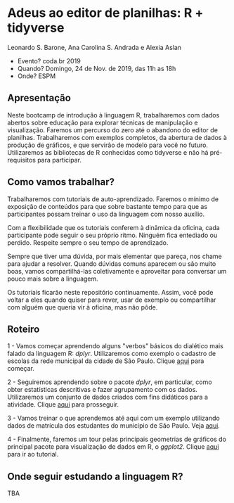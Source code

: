 # Adeus ao editor de planilhas: R + tidyverse

Leonardo S. Barone, Ana Carolina S. Andrada e Alexia Aslan

- Evento? coda.br 2019
- Quando? Domingo, 24 de Nov. de 2019, das 11h as 18h
- Onde? ESPM

## Apresentação

Neste bootcamp de introdução à linguagem R, trabalharemos com dados abertos sobre educação para explorar técnicas de manipulação e visualização. Faremos um percurso do zero até o abandono do editor de planilhas. Trabalharemos com exemplos completos, da abertura de dados à produção de gráficos, e que servirão de modelo para você no futuro. Utilizaremos as bibliotecas de R conhecidas como tidyverse e não há pré-requisitos para participar.

## Como vamos trabalhar?

Trabalharemos com tutoriais de auto-aprendizado. Faremos o mínimo de exposição de conteúdos para que sobre bastante tempo para que as participantes possam treinar o uso da linguagem com nosso auxílio.

Com a flexibilidade que os tutoriais conferem à dinâmica da oficina, cada participante pode seguir o seu próprio ritmo. Ninguém fica entediado ou perdido. Respeite sempre o seu tempo de aprendizado.

Sempre que tiver uma dúvida, por mais elementar que pareça, nos chame para ajudar a resolver. Quando dúvidas comuns aparecem ou são muito boas, vamos compartilhá-las coletivamente e aproveitar para conversar um pouco mais sobre a linguagem.

Os tutoriais ficarão neste repositório continuamente. Assim, você pode voltar a eles quando quiser para rever, usar de exemplo ou compartilhar com alguém que queria vir à oficina, mas não pôde.

## Roteiro

1 - Vamos começar aprendendo alguns "verbos" básicos do dialético mais falado da linguagem R: _dplyr_. Utilizaremos como exemplo o cadastro de escolas da rede municipal da cidade de São Paulo. Clique [aqui](https://github.com/leobarone/codabr_2019/blob/master/t1.md) para começar.

2 - Seguiremos aprendendo sobre o pacote _dplyr_, em particular, como obter estatísticas descritivas e fazer agrupamento com os dados. Utilizaremos um conjunto de dados criados com fins didáticos para a atividade. Clique [aqui](https://github.com/leobarone/codabr_2019/blob/master/t2.md) para prosseguir.

3 - Vamos treinar o que aprendemos até aqui com um exemplo utilizando dados de matrícula dos estudantes do município de São Paulo. Veja [aqui](https://github.com/leobarone/codabr_2019/blob/master/e1.md).

4 - Finalmente, faremos um tour pelas principais geometrias de gráficos do principal pacote para visualização de dados em R, o _ggplot2_. Clique [aqui](https://github.com/leobarone/codabr_2019/blob/master/t3.md) para ir ao tutorial.

## Onde seguir estudando a linguagem R?

TBA